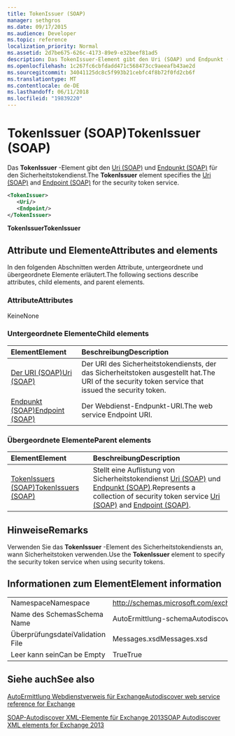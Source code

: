 ```yaml
---
title: TokenIssuer (SOAP)
manager: sethgros
ms.date: 09/17/2015
ms.audience: Developer
ms.topic: reference
localization_priority: Normal
ms.assetid: 2d7be675-626c-4173-89e9-e32beef81ad5
description: Das TokenIssuer-Element gibt den Uri (SOAP) und Endpunkt (SOAP) für den Sicherheitstokendienst.
ms.openlocfilehash: 1c267fc6cbfdadd471c568473cc9aeeafb43ae2d
ms.sourcegitcommit: 34041125dc8c5f993b21cebfc4f8b72f0fd2cb6f
ms.translationtype: MT
ms.contentlocale: de-DE
ms.lasthandoff: 06/11/2018
ms.locfileid: "19839220"
---
```

# <a name="tokenissuer-soap"></a><span data-ttu-id="12768-103">TokenIssuer (SOAP)</span><span class="sxs-lookup"><span data-stu-id="12768-103">TokenIssuer (SOAP)</span></span>

<span data-ttu-id="12768-104">Das **TokenIssuer** -Element gibt den [Uri (SOAP)](uri-soap.md) und [Endpunkt (SOAP)](endpoint-soap.md) für den Sicherheitstokendienst.</span><span class="sxs-lookup"><span data-stu-id="12768-104">The **TokenIssuer** element specifies the [Uri (SOAP)](uri-soap.md) and [Endpoint (SOAP)](endpoint-soap.md) for the security token service.</span></span> 
  
```XML
<TokenIssuer>
   <Uri/>
   <Endpoint/>
</TokenIssuer>
```

 <span data-ttu-id="12768-105">**TokenIssuer**</span><span class="sxs-lookup"><span data-stu-id="12768-105">**TokenIssuer**</span></span>
## <a name="attributes-and-elements"></a><span data-ttu-id="12768-106">Attribute und Elemente</span><span class="sxs-lookup"><span data-stu-id="12768-106">Attributes and elements</span></span>

<span data-ttu-id="12768-107">In den folgenden Abschnitten werden Attribute, untergeordnete und übergeordnete Elemente erläutert.</span><span class="sxs-lookup"><span data-stu-id="12768-107">The following sections describe attributes, child elements, and parent elements.</span></span>
  
### <a name="attributes"></a><span data-ttu-id="12768-108">Attribute</span><span class="sxs-lookup"><span data-stu-id="12768-108">Attributes</span></span>

<span data-ttu-id="12768-109">Keine</span><span class="sxs-lookup"><span data-stu-id="12768-109">None</span></span>
  
### <a name="child-elements"></a><span data-ttu-id="12768-110">Untergeordnete Elemente</span><span class="sxs-lookup"><span data-stu-id="12768-110">Child elements</span></span>

|<span data-ttu-id="12768-111">**Element**</span><span class="sxs-lookup"><span data-stu-id="12768-111">**Element**</span></span>|<span data-ttu-id="12768-112">**Beschreibung**</span><span class="sxs-lookup"><span data-stu-id="12768-112">**Description**</span></span>|
|:-----|:-----|
|[<span data-ttu-id="12768-113">Der URI (SOAP)</span><span class="sxs-lookup"><span data-stu-id="12768-113">Uri (SOAP)</span></span>](uri-soap.md) <br/> |<span data-ttu-id="12768-114">Der URI des Sicherheitstokendiensts, der das Sicherheitstoken ausgestellt hat.</span><span class="sxs-lookup"><span data-stu-id="12768-114">The URI of the security token service that issued the security token.</span></span>  <br/> |
|[<span data-ttu-id="12768-115">Endpunkt (SOAP)</span><span class="sxs-lookup"><span data-stu-id="12768-115">Endpoint (SOAP)</span></span>](endpoint-soap.md) <br/> |<span data-ttu-id="12768-116">Der Webdienst-Endpunkt-URI.</span><span class="sxs-lookup"><span data-stu-id="12768-116">The web service Endpoint URI.</span></span>  <br/> |
   
### <a name="parent-elements"></a><span data-ttu-id="12768-117">Übergeordnete Elemente</span><span class="sxs-lookup"><span data-stu-id="12768-117">Parent elements</span></span>

|<span data-ttu-id="12768-118">**Element**</span><span class="sxs-lookup"><span data-stu-id="12768-118">**Element**</span></span>|<span data-ttu-id="12768-119">**Beschreibung**</span><span class="sxs-lookup"><span data-stu-id="12768-119">**Description**</span></span>|
|:-----|:-----|
|[<span data-ttu-id="12768-120">TokenIssuers (SOAP)</span><span class="sxs-lookup"><span data-stu-id="12768-120">TokenIssuers (SOAP)</span></span>](tokenissuers-soap.md) <br/> |<span data-ttu-id="12768-121">Stellt eine Auflistung von Sicherheitstokendienst [Uri (SOAP)](uri-soap.md) und [Endpunkt (SOAP)](endpoint-soap.md).</span><span class="sxs-lookup"><span data-stu-id="12768-121">Represents a collection of security token service [Uri (SOAP)](uri-soap.md) and [Endpoint (SOAP)](endpoint-soap.md).</span></span>  <br/> |
   
## <a name="remarks"></a><span data-ttu-id="12768-122">Hinweise</span><span class="sxs-lookup"><span data-stu-id="12768-122">Remarks</span></span>

<span data-ttu-id="12768-123">Verwenden Sie das **TokenIssuer** -Element des Sicherheitstokendiensts an, wann Sicherheitstoken verwenden.</span><span class="sxs-lookup"><span data-stu-id="12768-123">Use the **TokenIssuer** element to specify the security token service when using security tokens.</span></span> 
  
## <a name="element-information"></a><span data-ttu-id="12768-124">Informationen zum Element</span><span class="sxs-lookup"><span data-stu-id="12768-124">Element information</span></span>

|||
|:-----|:-----|
|<span data-ttu-id="12768-125">Namespace</span><span class="sxs-lookup"><span data-stu-id="12768-125">Namespace</span></span>  <br/> |http://schemas.microsoft.com/exchange/2010/Autodiscover  <br/> |
|<span data-ttu-id="12768-126">Name des Schemas</span><span class="sxs-lookup"><span data-stu-id="12768-126">Schema Name</span></span>  <br/> |<span data-ttu-id="12768-127">AutoErmittlung-schema</span><span class="sxs-lookup"><span data-stu-id="12768-127">Autodiscover schema</span></span>  <br/> |
|<span data-ttu-id="12768-128">Überprüfungsdatei</span><span class="sxs-lookup"><span data-stu-id="12768-128">Validation File</span></span>  <br/> |<span data-ttu-id="12768-129">Messages.xsd</span><span class="sxs-lookup"><span data-stu-id="12768-129">Messages.xsd</span></span>  <br/> |
|<span data-ttu-id="12768-130">Leer kann sein</span><span class="sxs-lookup"><span data-stu-id="12768-130">Can be Empty</span></span>  <br/> |<span data-ttu-id="12768-131">True</span><span class="sxs-lookup"><span data-stu-id="12768-131">True</span></span>  <br/> |
   
## <a name="see-also"></a><span data-ttu-id="12768-132">Siehe auch</span><span class="sxs-lookup"><span data-stu-id="12768-132">See also</span></span>



[<span data-ttu-id="12768-133">AutoErmittlung Webdienstverweis für Exchange</span><span class="sxs-lookup"><span data-stu-id="12768-133">Autodiscover web service reference for Exchange</span></span>](autodiscover-web-service-reference-for-exchange.md)
  
[<span data-ttu-id="12768-134">SOAP-Autodiscover XML-Elemente für Exchange 2013</span><span class="sxs-lookup"><span data-stu-id="12768-134">SOAP Autodiscover XML elements for Exchange 2013</span></span>](soap-autodiscover-xml-elements-for-exchange-2013.md)


